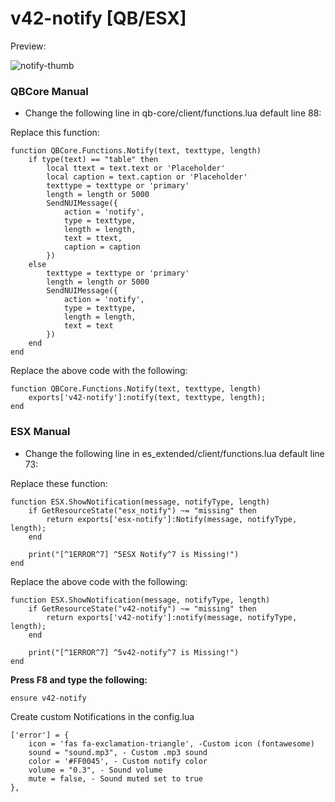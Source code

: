 # v42-notify [QB/ESX]

Preview:

![notify-thumb](https://github.com/v42-Josh/v42-notify/assets/135979159/5b79caa1-19eb-456d-9d2d-bd6869e78ad4)


### QBCore Manual

- Change the following line in qb-core/client/functions.lua default line 88: 

Replace this function:
```
function QBCore.Functions.Notify(text, texttype, length)
    if type(text) == "table" then
        local ttext = text.text or 'Placeholder'
        local caption = text.caption or 'Placeholder'
        texttype = texttype or 'primary'
        length = length or 5000
        SendNUIMessage({
            action = 'notify',
            type = texttype,
            length = length,
            text = ttext,
            caption = caption
        })
    else
        texttype = texttype or 'primary'
        length = length or 5000
        SendNUIMessage({
            action = 'notify',
            type = texttype,
            length = length,
            text = text
        })
    end
end
```

Replace the above code with the following:

```
function QBCore.Functions.Notify(text, texttype, length)
    exports['v42-notify']:notify(text, texttype, length);
end
```

### ESX Manual

- Change the following line in es_extended/client/functions.lua default line 73: 

Replace these function:
```
function ESX.ShowNotification(message, notifyType, length)
    if GetResourceState("esx_notify") ~= "missing" then
        return exports['esx-notify']:Notify(message, notifyType, length);
    end

    print("[^1ERROR^7] ^5ESX Notify^7 is Missing!")
end
```

Replace the above code with the following:

```
function ESX.ShowNotification(message, notifyType, length)
    if GetResourceState("v42-notify") ~= "missing" then
        return exports['v42-notify']:notify(message, notifyType, length);
    end

    print("[^1ERROR^7] ^5v42-notify^7 is Missing!")
end
```

**Press F8 and type the following:**
```
ensure v42-notify
```

Create custom Notifications in the config.lua
```
['error'] = {
    icon = 'fas fa-exclamation-triangle', -Custom icon (fontawesome)
    sound = "sound.mp3", - Custom .mp3 sound
    color = '#FF0045', - Custom notify color
    volume = "0.3", - Sound volume
    mute = false, - Sound muted set to true
},
```
